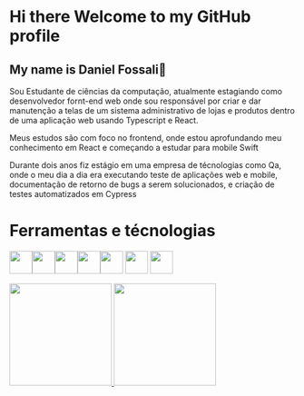 # Hi there Welcome to my GitHub profile 

## My name is Daniel Fossali👋

<p>Sou Estudante de ciências da computação, atualmente estagiando como desenvolvedor fornt-end web onde sou responsável por criar e dar manutenção a telas de um sistema administrativo de lojas e produtos dentro de uma aplicação web usando Typescript e React. </p>
<p>Meus estudos são com foco no frontend, onde estou aprofundando meu conhecimento em React e começando a estudar para mobile Swift</p>
<p>Durante dois anos fiz estágio em uma empresa de técnologias como Qa, onde o meu dia a dia era executando teste de aplicações web e mobile, documentação de retorno de bugs a serem solucionados, e criação de testes automatizados em Cypress</p>

# Ferramentas e técnologias
<img src="https://cdn.jsdelivr.net/gh/devicons/devicon@latest/icons/typescript/typescript-original.svg" width="40" height="40" /><img src="https://cdn.jsdelivr.net/gh/devicons/devicon@latest/icons/react/react-original-wordmark.svg" width="40" height="40" /><img src="https://cdn.jsdelivr.net/gh/devicons/devicon@latest/icons/yarn/yarn-original.svg" width="40" height="40" /><img src="https://cdn.jsdelivr.net/gh/devicons/devicon@latest/icons/jest/jest-plain.svg" width="40" height="40" /><img src="https://cdn.jsdelivr.net/gh/devicons/devicon@latest/icons/figma/figma-original.svg" width="40" height="40" />
<img src="https://cdn.jsdelivr.net/gh/devicons/devicon@latest/icons/amazonwebservices/amazonwebservices-original-wordmark.svg" width="40" height="40" />  <img src="https://cdn.jsdelivr.net/gh/devicons/devicon@latest/icons/gitlab/gitlab-plain-wordmark.svg" width="40" height="40" /> 


<div>
<a href="https://github.com/seu-usuário-aqui">
<img loading="lazy" height="180em" src="https://github-readme-stats.vercel.app/api/top-langs/?username=DanielFossali&layout=compact&langs_count=7&theme=dracula"/>
<img loading="lazy" height="180em" src="https://github-readme-stats.vercel.app/api?username=DanielFossali&show_icons=true&theme=dracula&include_all_commits=true&count_private=true"/>
</div>
          
          
          
          
          
          
          
